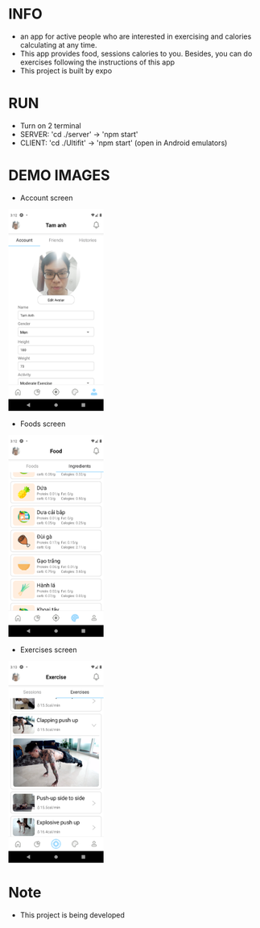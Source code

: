 # INFO
- an app for active people who are interested in exercising and calories calculating at any time.
- This app provides food, sessions calories to you. Besides, you can do exercises following the instructions of this app
- This project is built by expo

# RUN
<!-- S1: <br> -->
- Turn on 2 terminal
- SERVER: 'cd ./server' -> 'npm start'
- CLIENT: 'cd ./Ultifit' -> 'npm start' (open in Android emulators)

<!-- S2: <br>
- Mail me and I will send you apk file
- My mail: phuongnam.infl@gmail.com -->

# DEMO IMAGES
- Account screen
<img src="./imgs/sc-account.png" alt="img" height="400"/>

- Foods screen
<img src="./imgs/sc-foods.png" alt="img" height="400"/>

- Exercises screen
<img src="./imgs/sc-exercises.png" alt="img" height="400"/>

# Note
- This project is being developed

